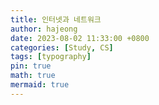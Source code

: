```yaml
---
title: 인터넷과 네트워크
author: hajeong
date: 2023-08-02 11:33:00 +0800
categories: [Study, CS]
tags: [typography]
pin: true
math: true
mermaid: true
---
```

